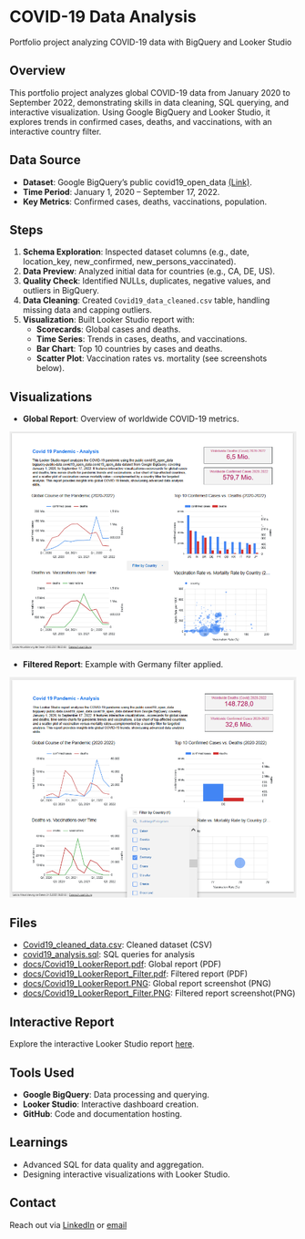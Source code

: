 # COVID-19 Data Analysis
Portfolio project analyzing COVID-19 data with BigQuery and Looker Studio

## Overview
This portfolio project analyzes global COVID-19 data from January 2020 to September 2022, demonstrating skills in data cleaning, SQL querying, and interactive visualization. Using Google BigQuery and Looker Studio, it explores trends in confirmed cases, deaths, and vaccinations, with an interactive country filter.

## Data Source
- **Dataset**: Google BigQuery’s public covid19_open_data [(Link)](https://console.cloud.google.com/marketplace/product/bigquery-public-datasets/covid19-open-data?inv=1&invt=AbyPVQ&project=covid19-analysis-457510).
- **Time Period**: January 1, 2020 – September 17, 2022.
- **Key Metrics**: Confirmed cases, deaths, vaccinations, population.

## Steps
1. **Schema Exploration**: Inspected dataset columns (e.g., date, location_key, new_confirmed, new_persons_vaccinated).
2. **Data Preview**: Analyzed initial data for countries (e.g., CA, DE, US).
3. **Quality Check**: Identified NULLs, duplicates, negative values, and outliers in BigQuery.
4. **Data Cleaning**: Created `Covid19_data_cleaned.csv` table, handling missing data and capping outliers.
5. **Visualization**: Built Looker Studio report with:
   - **Scorecards**: Global cases and deaths.
   - **Time Series**: Trends in cases, deaths, and vaccinations.
   - **Bar Chart**: Top 10 countries by cases and deaths.
   - **Scatter Plot**: Vaccination rates vs. mortality (see screenshots below).

## Visualizations
- **Global Report**: Overview of worldwide COVID-19 metrics.
  
![Global Report](docs/Covid19_LookerReport.PNG)

- **Filtered Report**: Example with Germany filter applied.
  
![Filtered Report](docs/Covid19_LookerReport_Filter.PNG)

## Files
- [Covid19_cleaned_data.csv](Covid19_cleaned_data.csv): Cleaned dataset (CSV)
- [covid19_analysis.sql](covid19_analysis.sql): SQL queries for analysis
- [docs/Covid19_LookerReport.pdf](docs/Covid19_LookerReport.pdf): Global report (PDF)
- [docs/Covid19_LookerReport_Filter.pdf](docs/Covid19_LookerReport_Filter.pdf): Filtered report (PDF)
- [docs/Covid19_LookerReport.PNG](docs/Covid19_LookerReport.PNG): Global report screenshot (PNG)
- [docs/Covid19_LookerReport_Filter.PNG](docs/Covid19_LookerReport_Filter.PNG): Filtered report screenshot(PNG)

## Interactive Report
Explore the interactive Looker Studio report [here](https://lookerstudio.google.com/s/kKpnHr47Nvg).

## Tools Used
- **Google BigQuery**: Data processing and querying.
- **Looker Studio**: Interactive dashboard creation.
- **GitHub**: Code and documentation hosting.

## Learnings
- Advanced SQL for data quality and aggregation.
- Designing interactive visualizations with Looker Studio.

## Contact
Reach out via [LinkedIn]( www.linkedin.com/in/roxana-schwartz-rls) or [email](mailto:roxana@rschwartz.de)
